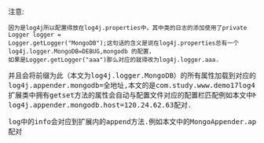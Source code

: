 注意:

    因为是log4j所以配置得放在log4j.properties中，其中类的日志的添加使用了private Logger logger = 
    Logger.getLogger("MongoDB");这句话的含义是说在log4j.properties总有一个log4j.logger.MongoDB=DEBUG,mongodb 的配置，
    如果是Logger.getLogger("aaa")那么对应的就得改为log4j.logger.aaa.
    
<pre>
并且会将前缀为此（本文为log4j.logger.MongoDB）的所有属性加载到对应的log4j的扩展配置中，扩展的配置类的配置文件的写法为 
log4j.appender.mongodb=全地址,本文的是com.study.www.demo17log4jmongodb.config.MongoAppender所以需要找到MongoAppender,
扩展类中拥有getset方法的属性会自动与配置文件对应的配置栏匹配例如本文中MongoAppender的host属性就会自动与配置文件中的
log4j.appender.mongodb.host=120.24.62.63配对.</pre>

<pre>log中的info会对应到扩展内的append方法.例如本文中的MongoAppender.append将会与Logger.getLogger("mongodb").info
配对</pre>